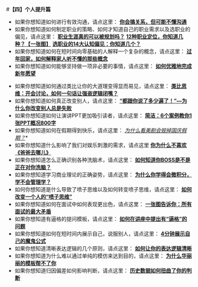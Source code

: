 #**【四】个人提升篇**

- 如果你想知道如何进行有效沟通，请点这里：
**[你会搞关系，但可能不懂沟通](http://mp.weixin.qq.com/s?__biz=MzA5NTMxOTczOA==&mid=208469785&idx=1&sn=0818cbd8c2fb6086713a8fac11144e8a&scene=21#wechat_redirect)**
- 如果你想知道如何制定职业的策略、如何才知道自己的职业需求以及选职业的偏见，请点这里：
**[职业生涯真的可以被规划吗？](http://mp.weixin.qq.com/s?__biz=MzA5NTMxOTczOA==&mid=204168245&idx=1&sn=5a0eaa2672c9e54517d0ba4a1bfc07de&scene=21#wechat_redirect)**
**[12种职业定位，你知道几种？【一张图】](http://mp.weixin.qq.com/s?__biz=MzA5NTMxOTczOA==&mid=200381812&idx=1&sn=200c86e4a07609bede0b3632f00d5201&scene=21#wechat_redirect)**
**[选职业的14大认知偏见：你知道几个？](http://mp.weixin.qq.com/s?__biz=MzA5NTMxOTczOA==&mid=200303032&idx=1&sn=1ffc36c6a6df5d33b3a68b717fcfa3ca&scene=21#wechat_redirect)**
- 如果你想知道如何在短时间向零基础的人解释一个复杂的概念，请点这里：
**[过年回家，如何解释家人听不懂的那些概念](http://mp.weixin.qq.com/s?__biz=MzA5NTMxOTczOA==&mid=203182210&idx=1&sn=901a61fdf2ac3cb67591149874a5431c&scene=21#wechat_redirect)**
- 如果你想知道如何能够坚持做一项非必要的事情，请点这里：
**[如何优雅地完成新年愿望](http://mp.weixin.qq.com/s?__biz=MzA5NTMxOTczOA==&mid=202232416&idx=1&sn=bd2e06fdadf9a8a220e014167ed310a7&scene=21#wechat_redirect)**

[](http://mp.weixin.qq.com/s?__biz=MzA5NTMxOTczOA==&mid=202232416&idx=1&sn=bd2e06fdadf9a8a220e014167ed310a7&scene=21#wechat_redirect)

- 如果你想知道如何通过类比让你的大道理变得显而易见，请点这里：
**[类比思维：开会讨论，如何一句话让强盗逻辑闭嘴？](http://mp.weixin.qq.com/s?__biz=MzA5NTMxOTczOA==&mid=201711782&idx=1&sn=96a0f36d3019a0fedaf935bc63fc7572&scene=21#wechat_redirect)**
- 如果你想知道如何真正改变别人，请点这里：
**[“都跟你说了多少遍了！”—为什么你改变别人总是失败](http://mp.weixin.qq.com/s?__biz=MzA5NTMxOTczOA==&mid=201582208&idx=1&sn=75e8bdb9e3bcbc5964fcc80a80282044&scene=21#wechat_redirect)**
- 如果你想知道如何让演讲PPT更加吸引读者，请点这里：
**[简洁：6个案例教你1张PPT概况800字](http://mp.weixin.qq.com/s?__biz=MzA5NTMxOTczOA==&mid=201452303&idx=1&sn=f8e34908b5413b991b978cb9180b747a&scene=21#wechat_redirect)**
- 如果你想知道如何在假期得到快乐，请点这里：
*[为什么看美剧会毁掉国庆假期？](http://mp.weixin.qq.com/s?__biz=MzA5NTMxOTczOA==&mid=200789292&idx=1&sn=c422d519746364fbb883752097eb3d30&scene=21#wechat_redirect)**
- 如果你想知道什么影响了我们对娱乐刺激的需求，请点这里
[**你为什么不喜欢《爸爸去哪儿》**](http://mp.weixin.qq.com/s?__biz=MzA5NTMxOTczOA==&mid=200682015&idx=1&sn=165ac5f698928999a5e3f3602534be9e&scene=21#wechat_redirect)
- 如果你想知道怎么正确识别各种洗脑术，请点这里：
**[如何知道你BOSS是不是正在对你洗脑？](http://mp.weixin.qq.com/s?__biz=MzA5NTMxOTczOA==&mid=200630433&idx=1&sn=498ee3ccc48b8f120b460cfa00f25872&scene=21#wechat_redirect)**
- 如果你想知道学习商业理论的正确姿势，请点这里：
**[为什么你学得会微积分，学不会管理学？](http://mp.weixin.qq.com/s?__biz=MzA5NTMxOTczOA==&mid=200466128&idx=1&sn=875f99af5f8722f46e09dbe337579aef&scene=21#wechat_redirect)**
- 如何你想知道是什么导致了喷子思维以及如何转变喷子思维，请点这里：
**[如何改变一个人的“喷子思维”](http://mp.weixin.qq.com/s?__biz=MzA5NTMxOTczOA==&mid=200403116&idx=1&sn=f4c0992e0e29013a2418a60f77dea83b&scene=21#wechat_redirect)**
- 如果你想知道如何在面试中如何表现更出色，请点这里：
**[一张图告诉你：所有面试的最大矛盾](http://mp.weixin.qq.com/s?__biz=MzA5NTMxOTczOA==&mid=200365020&idx=1&sn=409133cd280a3680fb6a64fef1144fc5&scene=21#wechat_redirect)**
- 如果你想知道有逼格的提问模板，请点这里：
**[如何在讲座中提出有“逼格”的问题](http://mp.weixin.qq.com/s?__biz=MzA5NTMxOTczOA==&mid=200341136&idx=1&sn=95182ce0ca26eec2dc2815fd0778a5b9&scene=21#wechat_redirect)**
- 如果你想知道如何在短时间内展示自己，说服别人，请点这里：
**[4分钟展示自己的魔鬼公式](http://mp.weixin.qq.com/s?__biz=MzA5NTMxOTczOA==&mid=200353570&idx=1&sn=fef633b7df874590e6c94ebab105e692&scene=21#wechat_redirect)**
- 如果你想知道清晰表达逻辑的几个原则，请点这里：
**[如何让你的表达逻辑清晰](http://mp.weixin.qq.com/s?__biz=MzA5NTMxOTczOA==&mid=200328738&idx=1&sn=cbca16a5daadd5c9218573f185ff2e71&scene=21#wechat_redirect)**
- 如果你想知道为什么难以通过单纯的模仿来达到目的，请点这里：
**[为什么华丽丽的模板帮不了你](http://mp.weixin.qq.com/s?__biz=MzA5NTMxOTczOA==&mid=200110742&idx=1&sn=0e8838adcf88bdaa3003976b90d09cd4&scene=21#wechat_redirect)**
- 如果你想知道归因偏差如何影响判断，请点这里：
**[历史数据如何扭曲了你的判断](http://mp.weixin.qq.com/s?__biz=MzA5NTMxOTczOA==&mid=200108734&idx=1&sn=b2fda4de3c1ac9ee03c568cb31d20cdb&scene=21#wechat_redirect)**